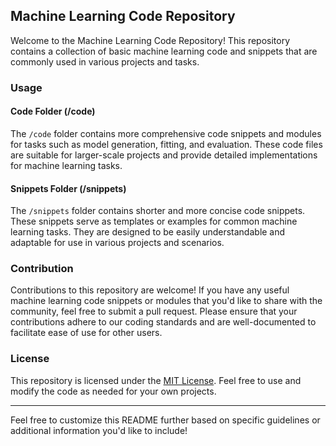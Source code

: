 ## Machine Learning Code Repository

Welcome to the Machine Learning Code Repository! This repository contains a collection of basic machine learning code and snippets that are commonly used in various projects and tasks.

### Usage

#### Code Folder (/code)

The `/code` folder contains more comprehensive code snippets and modules for tasks such as model generation, fitting, and evaluation. These code files are suitable for larger-scale projects and provide detailed implementations for machine learning tasks.

#### Snippets Folder (/snippets)

The `/snippets` folder contains shorter and more concise code snippets. These snippets serve as templates or examples for common machine learning tasks. They are designed to be easily understandable and adaptable for use in various projects and scenarios.

### Contribution

Contributions to this repository are welcome! If you have any useful machine learning code snippets or modules that you'd like to share with the community, feel free to submit a pull request. Please ensure that your contributions adhere to our coding standards and are well-documented to facilitate ease of use for other users.

### License

This repository is licensed under the [MIT License](LICENSE). Feel free to use and modify the code as needed for your own projects.

---

Feel free to customize this README further based on specific guidelines or additional information you'd like to include!

